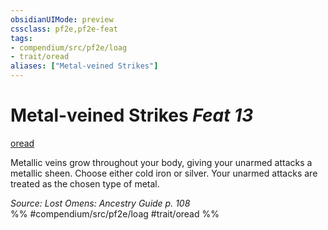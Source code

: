 ```yaml
---
obsidianUIMode: preview
cssclass: pf2e,pf2e-feat
tags:
- compendium/src/pf2e/loag
- trait/oread
aliases: ["Metal-veined Strikes"]
---
```

# Metal-veined Strikes  *Feat 13*  
[oread](/rules/traits/oread-b2.md)  


Metallic veins grow throughout your body, giving your unarmed attacks a metallic sheen. Choose either cold iron or silver. Your unarmed attacks are treated as the chosen type of metal.

*Source: Lost Omens: Ancestry Guide p. 108*  
%% #compendium/src/pf2e/loag #trait/oread %%